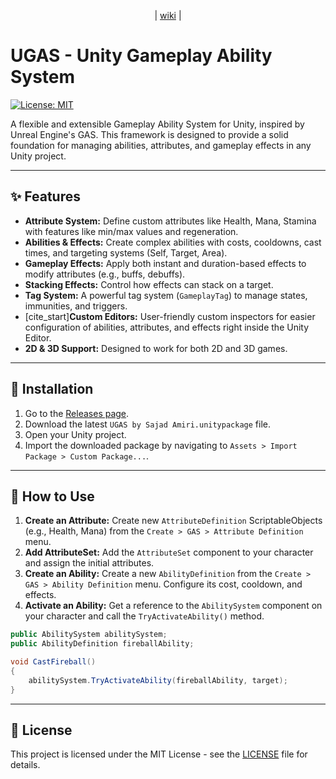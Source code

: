 
<p align="center">
 | <a href="https://github.com/sajad0131/Unity-Gameplay-Ability-System/wiki">wiki</a> |
</p>

# UGAS - Unity Gameplay Ability System


[![License: MIT](https://img.shields.io/badge/License-MIT-yellow.svg)](https://opensource.org/licenses/MIT)


A flexible and extensible Gameplay Ability System for Unity, inspired by Unreal Engine's GAS. This framework is designed to provide a solid foundation for managing abilities, attributes, and gameplay effects in any Unity project.


---

## ✨ Features


* **Attribute System:** Define custom attributes like Health, Mana, Stamina with features like min/max values and regeneration.
* **Abilities & Effects:** Create complex abilities with costs, cooldowns, cast times, and targeting systems (Self, Target, Area).
* **Gameplay Effects:** Apply both instant and duration-based effects to modify attributes (e.g., buffs, debuffs).
* **Stacking Effects:** Control how effects can stack on a target.
* **Tag System:** A powerful tag system (`GameplayTag`) to manage states, immunities, and triggers.
* [cite_start]**Custom Editors:** User-friendly custom inspectors for easier configuration of abilities, attributes, and effects right inside the Unity Editor. 
* **2D & 3D Support:** Designed to work for both 2D and 3D games.

---

## 🔧 Installation

1.  Go to the [Releases page](https://github.com/sajad0131/Unity-Gameplay-Ability-System/releases).
2.  Download the latest `UGAS by Sajad Amiri.unitypackage` file.
3.  Open your Unity project.
4.  Import the downloaded package by navigating to `Assets > Import Package > Custom Package...`.

---

## 🚀 How to Use


1.  **Create an Attribute:** Create new `AttributeDefinition` ScriptableObjects (e.g., Health, Mana) from the `Create > GAS > Attribute Definition` menu.
2.  **Add AttributeSet:** Add the `AttributeSet` component to your character and assign the initial attributes.
3.  **Create an Ability:** Create a new `AbilityDefinition` from the `Create > GAS > Ability Definition` menu. Configure its cost, cooldown, and effects.
4.  **Activate an Ability:** Get a reference to the `AbilitySystem` component on your character and call the `TryActivateAbility()` method.

```csharp
public AbilitySystem abilitySystem;
public AbilityDefinition fireballAbility;

void CastFireball()
{
    abilitySystem.TryActivateAbility(fireballAbility, target);
}
```


---

## 📄 License

This project is licensed under the MIT License - see the [LICENSE](LICENSE) file for details.